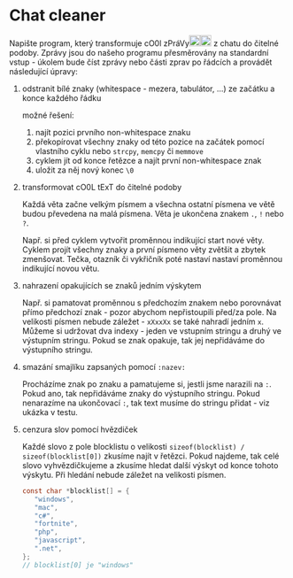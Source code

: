 # Chat cleaner

Napište program, který transformuje cO0l zPráVy<img height="20" src="https://emoji.gg/assets/emoji/GWjiangoOmegaLUL.png"><img height="20" src="https://emoji.gg/assets/emoji/1219_KEKW.png"> z chatu do čitelné podoby.
Zprávy jsou do našeho programu přesměrovány na standardní vstup - úkolem bude číst zprávy nebo části zprav po řádcích a provádět následující úpravy:


1. odstranit bílé znaky (whitespace - mezera, tabulátor, ...) ze začátku a konce každého řádku

   možné řešení:
   1. najít pozici prvního non-whitespace znaku
   2. překopírovat všechny znaky od této pozice na začátek pomocí vlastního cyklu nebo `strcpy`, `memcpy` či `memmove`
   3. cyklem jít od konce řetězce a najít první non-whitespace znak
   4. uložit za něj nový konec `\0`

2. transformovat cO0L tExT do čitelné podoby

   Každá věta začne velkým písmem a všechna ostatní písmena ve větě budou převedena na malá písmena.
   Věta je ukončena znakem `.`, `!` nebo `?`.

   Např. si před cyklem vytvořit proměnnou indikující start nové věty.
   Cyklem projít všechny znaky a první písmeno věty zvětšit a zbytek zmenšovat.
   Tečka, otazník či vykřičník poté nastaví nastaví proměnnou indikující novou větu.

3. nahrazení opakujících se znaků jedním výskytem

   Např. si pamatovat proměnnou s předchozím znakem nebo porovnávat přímo předchozí znak - pozor abychom nepřistoupili před/za pole.
   Na velikosti písmen nebude záležet - `xXxxXx` se také nahradí jedním `x`.
   Můžeme si udržovat dva indexy - jeden ve vstupním stringu a druhý ve výstupním stringu.
   Pokud se znak opakuje, tak jej nepřidáváme do výstupního stringu.

4. smazání smajlíku zapsaných pomocí `:nazev:`

   Procházíme znak po znaku a pamatujeme si, jestli jsme narazili na `:`.
   Pokud ano, tak nepřidáváme znaky do výstupního stringu.
   Pokud nenarazíme na ukončovací `:`, tak text musíme do stringu přidat - viz ukázka v testu.

5. cenzura slov pomocí hvězdiček

   Každé slovo z pole blocklistu o velikosti `sizeof(blocklist) / sizeof(blocklist[0])` zkusíme najít v řetězci.
   Pokud najdeme, tak celé slovo vyhvězdičkujeme a zkusíme hledat další výskyt od konce tohoto výskytu.
   Při hledání nebude záležet na velikosti písmen.

   ```c
   const char *blocklist[] = {
      "windows",
      "mac",
      "c#",
      "fortnite",
      "php",
      "javascript",
      ".net",
   };
   // blocklist[0] je "windows"
   ```
